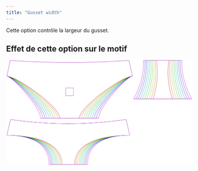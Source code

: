 ```yaml
---
title: "Gusset width"
---
```


Cette option contrôle la largeur du gusset.

## Effet de cette option sur le motif

![Cette image montre l'effet de cette option en superposant plusieurs variantes qui ont une valeur différente pour cette option](ursula_gussetwidth_sample.svg "Effect of this option on the pattern")
